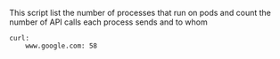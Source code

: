 This script list the number of processes that run on pods and count the number of API calls each process sends and to whom

```shell
curl:
    www.google.com: 58
```